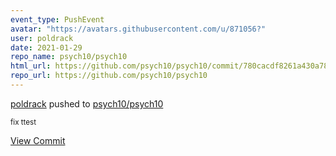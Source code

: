 ```yaml
---
event_type: PushEvent
avatar: "https://avatars.githubusercontent.com/u/871056?"
user: poldrack
date: 2021-01-29
repo_name: psych10/psych10
html_url: https://github.com/psych10/psych10/commit/780cacdf8261a430a78f95d5624595ef0e887a4b
repo_url: https://github.com/psych10/psych10
---
```


<a href='https://github.com/poldrack' target='_blank'>poldrack</a> pushed to <a href='https://github.com/psych10/psych10' target='_blank'>psych10/psych10</a>

<small>fix ttest</small>

<a href='https://github.com/psych10/psych10/commit/780cacdf8261a430a78f95d5624595ef0e887a4b' target='_blank'>View Commit</a>